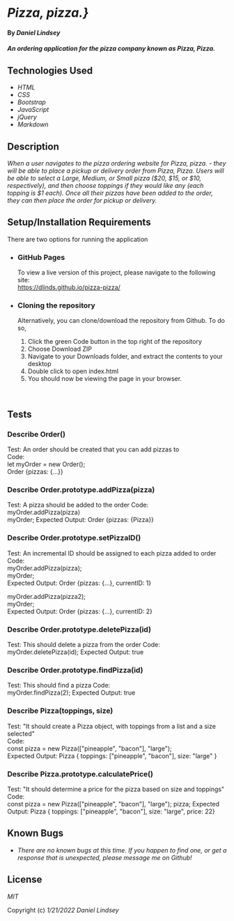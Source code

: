# _Pizza, pizza.}_

#### By _**Daniel Lindsey**_

#### _An ordering application for the pizza company known as Pizza, Pizza._

## Technologies Used

* _HTML_
* _CSS_
* _Bootstrap_
* _JavaScript_
* _jQuery_
* _Markdown_

## Description

_When a user navigates to the pizza ordering website for Pizza, pizza. - they will be able to place a pickup or delivery order from Pizza, Pizza. Users will be able to select a Large, Medium, or Small pizza ($20, $15, or $10, respectively), and then choose toppings if they would like any (each topping is $1 each). Once all their pizzas have been added to the order, they can then place the order for pickup or delivery._

## Setup/Installation Requirements

There are two options for running the application
* ### GitHub Pages  
    To view a live version of this project, please navigate to the following site:  
    https://dlinds.github.io/pizza-pizza/

* ### Cloning the repository  
    Alternatively, you can clone/download the repository from Github. To do so,  
    
    1. Click the green Code button in the top right of the repository
    2. Choose Download ZIP
    3. Navigate to your Downloads folder, and extract the contents to your desktop
    4. Double click to open index.html
    5. You should now be viewing the page in your browser.

<br>

## Tests

### Describe Order()
Test: An order should be created that you can add pizzas to  
Code:  
let myOrder = new Order();  
Order {pizzas: {…}}  
  
### Describe Order.prototype.addPizza(pizza) 
Test: A pizza should be added to the order
Code:  
myOrder.addPizza(pizza)  
myOrder;
Expected Output: Order {pizzas: {Pizza}}

### Describe Order.prototype.setPizzaID() 
Test: An incremental ID should be assigned to each pizza added to order
Code:  
myOrder.addPizza(pizza);  
myOrder;  
Expected Output: Order {pizzas: {...}, currentID: 1}  

myOrder.addPizza(pizza2);  
myOrder;  
Expected Output: Order {pizzas: {...}, currentID: 2}  

### Describe Order.prototype.deletePizza(id) 
Test: This should delete a pizza from the order
Code:  
myOrder.deletePizza(id); 
Expected Output: true

### Describe Order.prototype.findPizza(id) 
Test: This should find a pizza
Code:  
myOrder.findPizza(2); 
Expected Output: true

### Describe Pizza(toppings, size)  
Test: "It should create a Pizza object, with toppings from a list and a size selected"  
Code:  
const pizza = new Pizza(["pineapple", "bacon"], "large");  
Expected Output: Pizza { toppings: ["pineapple", "bacon"], size: "large" }  

### Describe Pizza.prototype.calculatePrice()  
Test: "It should determine a price for the pizza based on size and toppings"  
Code:  
const pizza = new Pizza(["pineapple", "bacon"], "large");
pizza;
Expected Output: Pizza { toppings: ["pineapple", "bacon"], size: "large", price: 22}  


## Known Bugs

* _There are no known bugs at this time. If you happen to find one, or get a response that is unexpected, please message me on Github!_

## License

_MIT_

Copyright (c) _1/21/2022_ _Daniel Lindsey_